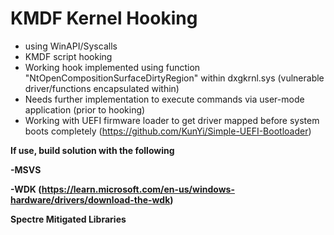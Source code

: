# KMDF Kernel Hooking
- using WinAPI/Syscalls
- KMDF script hooking 
- Working hook implemented using function "NtOpenCompositionSurfaceDirtyRegion" within dxgkrnl.sys (vulnerable driver/functions encapsulated within)
- Needs further implementation to execute commands via user-mode application (prior to hooking)
- Working with UEFI firmware loader to get driver mapped before system boots completely (https://github.com/KunYi/Simple-UEFI-Bootloader)

**If use, build solution with the following** 

**-MSVS** 

**-WDK (https://learn.microsoft.com/en-us/windows-hardware/drivers/download-the-wdk)**

**Spectre Mitigated Libraries**
